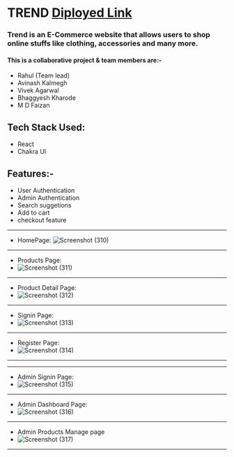 # TREND [Diployed Link](https://trends-ecommerce-webapp.netlify.app/)


<h3>Trend is an E-Commerce website that allows users to shop online stuffs like clothing, accessories and many more.</h3>

<h4>This is a collaborative project & team members are:-</h4>
<ul>
  <li>Rahul (Team lead)</li>
   <li>Avinash Kalmegh</li>
   <li>Vivek Agarwal</li>
   <li>Bhaggyesh Kharode</li>
   <li>M D Faizan</li>
</ul>



## Tech Stack Used:
<ul>
<li>React</li>
  <li>Chakra UI</li>
</ul>

## Features:-
<ul>
  <li>User Authentication</li>
   <li>Admin Authentication</li>
   <li>Search suggetions</li>
   <li>Add to cart</li>
   <li>checkout feature</li>
</ul>


<hr>

* HomePage:
![Screenshot (310)](https://user-images.githubusercontent.com/107553043/230719774-2786d0d2-f4ce-456f-91f5-6eff778237f3.png)


<hr>

* Products Page: 
* ![Screenshot (311)](https://user-images.githubusercontent.com/107553043/230719964-d1912c1b-79fc-43a7-b50e-ad1f0975af61.png)


<hr>

* Product Detail Page:
* ![Screenshot (312)](https://user-images.githubusercontent.com/107553043/230720034-a51ca76a-c714-47ba-b81b-8871fef74219.png)

<hr>

* Signin Page:
* ![Screenshot (313)](https://user-images.githubusercontent.com/107553043/230720111-a8ff6e5b-e6e9-4321-abbd-a3015bc26a79.png)

<hr>

* Register Page:
* ![Screenshot (314)](https://user-images.githubusercontent.com/107553043/230720147-094bb1c3-e5ef-42f2-8d9a-1a80d1ab18a5.png)

<hr>

<hr>

* Admin Signin Page: 
* ![Screenshot (315)](https://user-images.githubusercontent.com/107553043/230720188-91b24462-39ae-41ee-b0db-7adccccd5ff6.png)


<hr>

* Admin Dashboard Page: 
* ![Screenshot (316)](https://user-images.githubusercontent.com/107553043/230720242-f825bbcf-f11f-4af1-9ef6-d6047e842525.png)


<hr>

* Admin Products Manage page
* ![Screenshot (317)](https://user-images.githubusercontent.com/107553043/230720277-9558f2bf-a792-4264-a67b-6e4d938efc59.png)


<hr>

